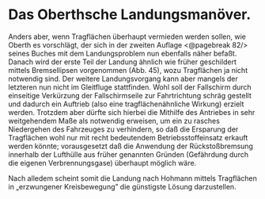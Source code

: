 Das Oberthsche Landungsmanöver.
===============================

Anders aber, wenn Tragflächen überhaupt vermieden werden
sollen, wie Oberth es vorschlägt, der sich in der zweiten Auflage
<@pagebreak 82/> seines Buches mit dem Landungsproblem nun ebenfalls näher befaßt.
Danach wird der erste Teil der Landung ähnlich wie früher
geschildert mittels Bremsellipsen vorgenommen (Abb. 45), wozu
Tragflächen ja nicht notwendig sind. Der weitere Landungsvorgang
kann aber mangels der letzteren nun nicht im Gleitfluge
stattfinden. Wohl soll der Fallschirm durch einseitige Verkürzung
der Fallschirmseile zur Fahrtrichtung schräg gestellt und dadurch
ein Auftrieb (also eine tragflächenähnliche Wirkung) erzielt werden.
Trotzdem aber dürfte sich hierbei die Mithilfe des Antriebes in
sehr weitgehendem Maße als notwendig erweisen, um ein zu
rasches Niedergehen des Fahrzeuges zu verhindern, so daß die
Ersparung der Tragflächen wohl nur mit recht bedeutendem Betriebsstoffeinsatz
erkauft werden könnte; vorausgesetzt daß die
Anwendung der Rückstoßbremsung innerhalb der Lufthülle aus
früher genannten Gründen (Gefährdung durch die eigenen Verbrennungsgase)
überhaupt möglich wäre.

Nach alledem scheint somit die Landung nach Hohmann mittels
Tragflächen in „erzwungener Kreisbewegung” die günstigste Lösung
darzustellen.

